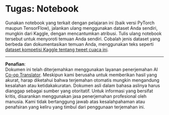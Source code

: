 <!--
CO_OP_TRANSLATOR_METADATA:
{
  "original_hash": "47f7d3c6a5373543e051e4d1140ce898",
  "translation_date": "2025-08-29T12:48:32+00:00",
  "source_file": "lessons/5-NLP/16-RNN/assignment.md",
  "language_code": "id"
}
-->
# Tugas: Notebook

Gunakan notebook yang terkait dengan pelajaran ini (baik versi PyTorch maupun TensorFlow), jalankan ulang menggunakan dataset Anda sendiri, mungkin dari Kaggle, dengan mencantumkan atribusi. Tulis ulang notebook tersebut untuk menyoroti temuan Anda sendiri. Cobalah jenis dataset yang berbeda dan dokumentasikan temuan Anda, menggunakan teks seperti [dataset kompetisi Kaggle tentang tweet cuaca ini](https://www.kaggle.com/competitions/crowdflower-weather-twitter/data?select=train.csv).

---

**Penafian**:  
Dokumen ini telah diterjemahkan menggunakan layanan penerjemahan AI [Co-op Translator](https://github.com/Azure/co-op-translator). Meskipun kami berusaha untuk memberikan hasil yang akurat, harap diketahui bahwa terjemahan otomatis mungkin mengandung kesalahan atau ketidakakuratan. Dokumen asli dalam bahasa aslinya harus dianggap sebagai sumber yang otoritatif. Untuk informasi yang bersifat kritis, disarankan menggunakan jasa penerjemahan profesional oleh manusia. Kami tidak bertanggung jawab atas kesalahpahaman atau penafsiran yang keliru yang timbul dari penggunaan terjemahan ini.